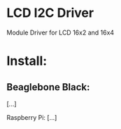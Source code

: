 LCD I2C Driver
===============

Module Driver for LCD 16x2 and 16x4



Install:
=

Beaglebone Black:
----------------------------------------------------------------------------------------------------------------
[...]






Raspberry Pi:
[...]
